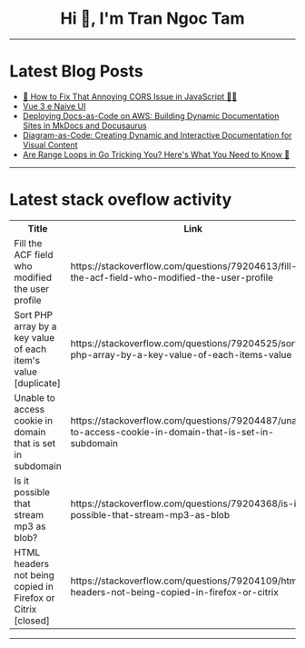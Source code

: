 <h1 align="center">Hi 👋, I'm Tran Ngoc Tam</h1>

---

# Latest Blog Posts 
<!-- BLOG-POST-LIST:START -->
- [🚧 How to Fix That Annoying CORS Issue in JavaScript 🙅‍♂️](https://dev.to/fundo_thabethe_7f6b277309/how-to-fix-that-annoying-cors-issue-in-javascript-4de0)
- [Vue 3 e Naive UI](https://dev.to/heltoncarlos/vue-3-e-naive-ui-1o5d)
- [Deploying Docs-as-Code on AWS: Building Dynamic Documentation Sites in MkDocs and Docusaurus](https://dev.to/r0mymendez/deploying-docs-as-code-on-aws-building-dynamic-documentation-sites-in-mkdocs-and-docusaurus-3516)
- [Diagram-as-Code: Creating Dynamic and Interactive Documentation for Visual Content](https://dev.to/r0mymendez/diagram-as-code-creating-dynamic-and-interactive-documentation-for-visual-content-2p93)
- [Are Range Loops in Go Tricking You? Here&#39;s What You Need to Know 🚨](https://dev.to/architagr/are-range-loops-in-go-tricking-you-heres-what-you-need-to-know-231d)
<!-- BLOG-POST-LIST:END -->

---

# Latest stack oveflow activity
<table>
  <tr><th>Title</th><th>Link</th></tr>
  <!-- STACKOVERFLOW:START --><tr><td>Fill the ACF field who modified the user profile</td><td>https://stackoverflow.com/questions/79204613/fill-the-acf-field-who-modified-the-user-profile</td></tr><tr><td>Sort PHP array by a key value of each item&#39;s value [duplicate]</td><td>https://stackoverflow.com/questions/79204525/sort-php-array-by-a-key-value-of-each-items-value</td></tr><tr><td>Unable to access cookie in domain that is set in subdomain</td><td>https://stackoverflow.com/questions/79204487/unable-to-access-cookie-in-domain-that-is-set-in-subdomain</td></tr><tr><td>Is it possible that stream mp3 as blob?</td><td>https://stackoverflow.com/questions/79204368/is-it-possible-that-stream-mp3-as-blob</td></tr><tr><td>HTML headers not being copied in Firefox or Citrix [closed]</td><td>https://stackoverflow.com/questions/79204109/html-headers-not-being-copied-in-firefox-or-citrix</td></tr><!-- STACKOVERFLOW:END -->
</table>

---


